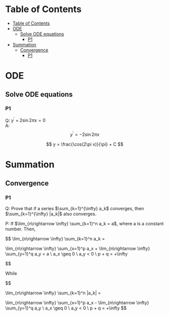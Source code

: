 # Table of Contents
- [Table of Contents](#table-of-contents)
- [ODE](#ode)
  - [Solve ODE equations](#solve-ode-equations)
    - [P1](#p1)
- [Summation](#summation)
  - [Convergence](#convergence)
    - [P1](#p1-1)

# ODE
## Solve ODE equations
### P1
Q: $y^{'}+2\sin{2\pi x} = 0$  
A: $$y^{'} = -2\sin{2\pi x}$$

$$ y = \frac{\cos(2\pi x)}{\pi} + C $$

# Summation
## Convergence
### P1
Q: Prove that if a series $\sum_{k=1}^{\infty} a_k$ converges, then $\sum_{k=1}^{\infty} |a_k|$ also converges.

P: If $\lim_{n\rightarrow \infty} \sum_{k=1}^n a_k = a$, where a is a constant number.
Then, 

$$
\lim_{n\rightarrow \infty} \sum_{k=1}^n a_k = 

\lim_{n\rightarrow \infty} \sum_{x=1}^p a_x   +
\lim_{n\rightarrow \infty} \sum_{y=1}^q a_y = a \\
a_x \geq 0  \\
a_y < 0 \\
p + q = +\infty

$$

While

$$

\lim_{n\rightarrow \infty} \sum_{k=1}^n |a_k| = 

\lim_{n\rightarrow \infty} \sum_{x=1}^p a_x   -
\lim_{n\rightarrow \infty} \sum_{y=1}^q a_y \\
a_x \geq 0  \\
a_y < 0  \\
p + q = +\infty
$$
